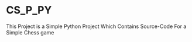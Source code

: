 # CS_P_PY
This Project is a Simple Python Project Which Contains Source-Code For a Simple Chess game 
